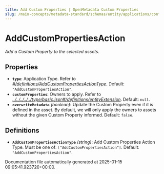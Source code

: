 ```yaml
---
title: Add Custom Properties | OpenMetadata Custom Properties
slug: /main-concepts/metadata-standard/schemas/entity/applications/configuration/external/automator/addcustomproperties
---
```


# AddCustomPropertiesAction

*Add a Custom Property to the selected assets.*

## Properties

- **`type`**: Application Type. Refer to *[#/definitions/AddCustomPropertiesActionType](#definitions/AddCustomPropertiesActionType)*. Default: `"AddCustomPropertiesAction"`.
- **`customProperties`**: Owners to apply. Refer to *[../../../../../type/basic.json#/definitions/entityExtension](#/../../../../type/basic.json#/definitions/entityExtension)*. Default: `null`.
- **`overwriteMetadata`** *(boolean)*: Update the Custom Property even if it is defined in the asset. By default, we will only apply the owners to assets without the given Custom Property informed. Default: `false`.
## Definitions

- **`AddCustomPropertiesActionType`** *(string)*: Add Custom Properties Action Type. Must be one of: `["AddCustomPropertiesAction"]`. Default: `"AddCustomPropertiesAction"`.


Documentation file automatically generated at 2025-01-15 09:05:41.923720+00:00.
